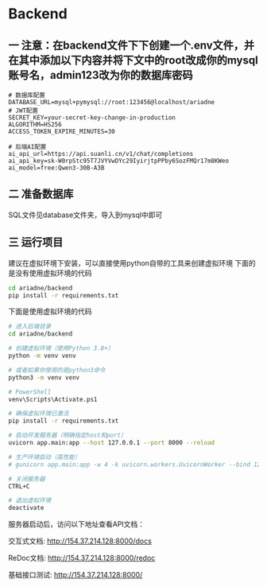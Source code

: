 # Backend
## 一 注意：在backend文件下下创建一个.env文件，并在其中添加以下内容并将下文中的root改成你的mysql账号名，admin123改为你的数据库密码
```
# 数据库配置
DATABASE_URL=mysql+pymysql://root:123456@localhost/ariadne
# JWT配置
SECRET_KEY=your-secret-key-change-in-production
ALGORITHM=HS256
ACCESS_TOKEN_EXPIRE_MINUTES=30

# 后端AI配置
ai_api_url=https://api.suanli.cn/v1/chat/completions
ai_api_key=sk-W0rpStc95T7JVYVwDYc29IyirjtpPPby6SozFMQr17m8KWeo
ai_model=free:Qwen3-30B-A3B
```

## 二 准备数据库
SQL文件见database文件夹，导入到mysql中即可

## 三 运行项目
建议在虚拟环境下安装，可以直接使用python自带的工具来创建虚拟环境
下面的是没有使用虚拟环境的代码
```bash
cd ariadne/backend
pip install -r requirements.txt
```
下面是使用虚拟环境的代码
```bash
# 进入后端目录
cd ariadne/backend

# 创建虚拟环境（使用Python 3.8+）
python -m venv venv

# 或者如果你使用的是python3命令
python3 -m venv venv

# PowerShell
venv\Scripts\Activate.ps1

# 确保虚拟环境已激活
pip install -r requirements.txt

# 启动开发服务器（明确指定host和port）
uvicorn app.main:app --host 127.0.0.1 --port 8000 --reload

# 生产环境启动（高性能）
# gunicorn app.main:app -w 4 -k uvicorn.workers.UvicornWorker --bind 127.0.0.1:8000

# 关闭服务器
CTRL+C

# 退出虚拟环境
deactivate
```

服务器启动后，访问以下地址查看API文档：

交互式文档: http://154.37.214.128:8000/docs

ReDoc文档: http://154.37.214.128:8000/redoc

基础接口测试: http://154.37.214.128:8000/